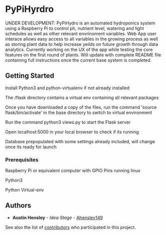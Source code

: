 # PyPiHyrdro

UNDER DEVELOPMENT:
PyPiHydro is an automated hydroponics system using a Raspberry Pi to control ph, nutrient level, watering and light schedules as well as other relevant envrinoment variables. Web App user interace allows easy access to all variables in the growing process as well as storing plant data to help increase yeilds on future growth through data analytics. Currently working on the UX of the app while testing the core features on the first round of plants. Will update with complete README file containing full instructions once the current base system is completed.

## Getting Started

Install Python3 and python-virtualenv if not already installed

The /flask directory contains a virtual env containing all relevant packages

Once you have downloaded a copy of the files, run the command 'source flask/bin/activate' in the base directory to switch to virtual environment

Run the command python3 views.py to start the Flask server

Open localhost:5000 in your local browser to check if its running

Database prepopulated with some settings already included, will change once its ready for launch

### Prerequisites

Raspberry Pi or equivalent computer with GPIO Pins running linux

Python3

Python Virtual-env

## Authors

* **Austin Hensley** - *Idea Stage* - [Ahensley149](https://github.com/AHensley149)

See also the list of [contributors](https://github.com/your/project/contributors) who participated in this project.